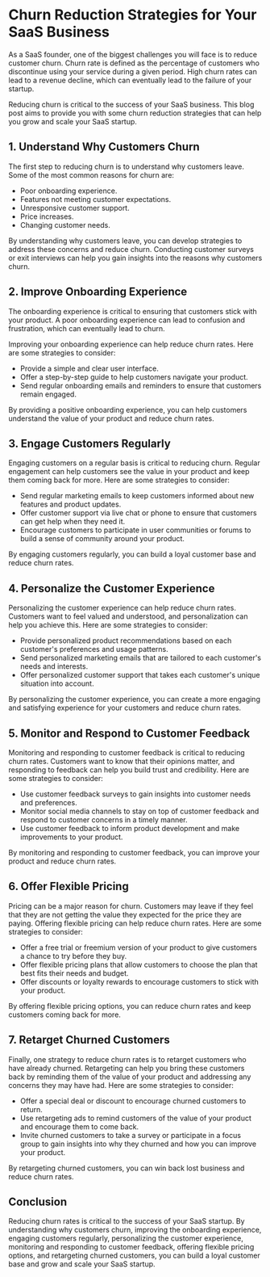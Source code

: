 # Churn Reduction Strategies for Your SaaS Business

As a SaaS founder, one of the biggest challenges you will face is to reduce customer churn. Churn rate is defined as the percentage of customers who discontinue using your service during a given period. High churn rates can lead to a revenue decline, which can eventually lead to the failure of your startup.

Reducing churn is critical to the success of your SaaS business. This blog post aims to provide you with some churn reduction strategies that can help you grow and scale your SaaS startup.

## 1. Understand Why Customers Churn

The first step to reducing churn is to understand why customers leave. Some of the most common reasons for churn are:

- Poor onboarding experience.
- Features not meeting customer expectations.
- Unresponsive customer support.
- Price increases.
- Changing customer needs.

By understanding why customers leave, you can develop strategies to address these concerns and reduce churn. Conducting customer surveys or exit interviews can help you gain insights into the reasons why customers churn.

## 2. Improve Onboarding Experience

The onboarding experience is critical to ensuring that customers stick with your product. A poor onboarding experience can lead to confusion and frustration, which can eventually lead to churn.

Improving your onboarding experience can help reduce churn rates. Here are some strategies to consider:

- Provide a simple and clear user interface.
- Offer a step-by-step guide to help customers navigate your product.
- Send regular onboarding emails and reminders to ensure that customers remain engaged.

By providing a positive onboarding experience, you can help customers understand the value of your product and reduce churn rates.

## 3. Engage Customers Regularly

Engaging customers on a regular basis is critical to reducing churn. Regular engagement can help customers see the value in your product and keep them coming back for more. Here are some strategies to consider:

- Send regular marketing emails to keep customers informed about new features and product updates.
- Offer customer support via live chat or phone to ensure that customers can get help when they need it.
- Encourage customers to participate in user communities or forums to build a sense of community around your product.

By engaging customers regularly, you can build a loyal customer base and reduce churn rates.

## 4. Personalize the Customer Experience

Personalizing the customer experience can help reduce churn rates. Customers want to feel valued and understood, and personalization can help you achieve this. Here are some strategies to consider:

- Provide personalized product recommendations based on each customer's preferences and usage patterns.
- Send personalized marketing emails that are tailored to each customer's needs and interests.
- Offer personalized customer support that takes each customer's unique situation into account.

By personalizing the customer experience, you can create a more engaging and satisfying experience for your customers and reduce churn rates.

## 5. Monitor and Respond to Customer Feedback

Monitoring and responding to customer feedback is critical to reducing churn rates. Customers want to know that their opinions matter, and responding to feedback can help you build trust and credibility. Here are some strategies to consider:

- Use customer feedback surveys to gain insights into customer needs and preferences.
- Monitor social media channels to stay on top of customer feedback and respond to customer concerns in a timely manner.
- Use customer feedback to inform product development and make improvements to your product.

By monitoring and responding to customer feedback, you can improve your product and reduce churn rates.

## 6. Offer Flexible Pricing

Pricing can be a major reason for churn. Customers may leave if they feel that they are not getting the value they expected for the price they are paying. Offering flexible pricing can help reduce churn rates. Here are some strategies to consider:

- Offer a free trial or freemium version of your product to give customers a chance to try before they buy.
- Offer flexible pricing plans that allow customers to choose the plan that best fits their needs and budget.
- Offer discounts or loyalty rewards to encourage customers to stick with your product.

By offering flexible pricing options, you can reduce churn rates and keep customers coming back for more.

## 7. Retarget Churned Customers

Finally, one strategy to reduce churn rates is to retarget customers who have already churned. Retargeting can help you bring these customers back by reminding them of the value of your product and addressing any concerns they may have had. Here are some strategies to consider:

- Offer a special deal or discount to encourage churned customers to return.
- Use retargeting ads to remind customers of the value of your product and encourage them to come back.
- Invite churned customers to take a survey or participate in a focus group to gain insights into why they churned and how you can improve your product.

By retargeting churned customers, you can win back lost business and reduce churn rates.

## Conclusion

Reducing churn rates is critical to the success of your SaaS startup. By understanding why customers churn, improving the onboarding experience, engaging customers regularly, personalizing the customer experience, monitoring and responding to customer feedback, offering flexible pricing options, and retargeting churned customers, you can build a loyal customer base and grow and scale your SaaS startup.